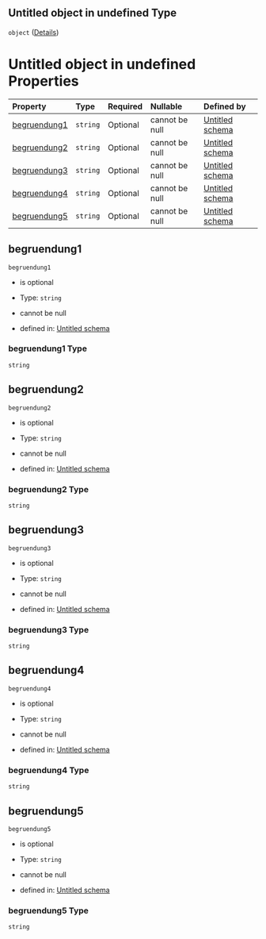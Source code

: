 ## Untitled object in undefined Type

`object` ([Details](begruendung.md))

# Untitled object in undefined Properties

| Property                      | Type     | Required | Nullable       | Defined by                                                                                                                                                                          |
| :---------------------------- | :------- | :------- | :------------- | :---------------------------------------------------------------------------------------------------------------------------------------------------------------------------------- |
| [begruendung1](#begruendung1) | `string` | Optional | cannot be null | [Untitled schema](begruendung-properties-begruendung1.md "https://raw.githubusercontent.com/conuti-gmbh/bo4e/main/schemas/v1/com/Begruendung.schema.json#/properties/begruendung1") |
| [begruendung2](#begruendung2) | `string` | Optional | cannot be null | [Untitled schema](begruendung-properties-begruendung2.md "https://raw.githubusercontent.com/conuti-gmbh/bo4e/main/schemas/v1/com/Begruendung.schema.json#/properties/begruendung2") |
| [begruendung3](#begruendung3) | `string` | Optional | cannot be null | [Untitled schema](begruendung-properties-begruendung3.md "https://raw.githubusercontent.com/conuti-gmbh/bo4e/main/schemas/v1/com/Begruendung.schema.json#/properties/begruendung3") |
| [begruendung4](#begruendung4) | `string` | Optional | cannot be null | [Untitled schema](begruendung-properties-begruendung4.md "https://raw.githubusercontent.com/conuti-gmbh/bo4e/main/schemas/v1/com/Begruendung.schema.json#/properties/begruendung4") |
| [begruendung5](#begruendung5) | `string` | Optional | cannot be null | [Untitled schema](begruendung-properties-begruendung5.md "https://raw.githubusercontent.com/conuti-gmbh/bo4e/main/schemas/v1/com/Begruendung.schema.json#/properties/begruendung5") |

## begruendung1



`begruendung1`

*   is optional

*   Type: `string`

*   cannot be null

*   defined in: [Untitled schema](begruendung-properties-begruendung1.md "https://raw.githubusercontent.com/conuti-gmbh/bo4e/main/schemas/v1/com/Begruendung.schema.json#/properties/begruendung1")

### begruendung1 Type

`string`

## begruendung2



`begruendung2`

*   is optional

*   Type: `string`

*   cannot be null

*   defined in: [Untitled schema](begruendung-properties-begruendung2.md "https://raw.githubusercontent.com/conuti-gmbh/bo4e/main/schemas/v1/com/Begruendung.schema.json#/properties/begruendung2")

### begruendung2 Type

`string`

## begruendung3



`begruendung3`

*   is optional

*   Type: `string`

*   cannot be null

*   defined in: [Untitled schema](begruendung-properties-begruendung3.md "https://raw.githubusercontent.com/conuti-gmbh/bo4e/main/schemas/v1/com/Begruendung.schema.json#/properties/begruendung3")

### begruendung3 Type

`string`

## begruendung4



`begruendung4`

*   is optional

*   Type: `string`

*   cannot be null

*   defined in: [Untitled schema](begruendung-properties-begruendung4.md "https://raw.githubusercontent.com/conuti-gmbh/bo4e/main/schemas/v1/com/Begruendung.schema.json#/properties/begruendung4")

### begruendung4 Type

`string`

## begruendung5



`begruendung5`

*   is optional

*   Type: `string`

*   cannot be null

*   defined in: [Untitled schema](begruendung-properties-begruendung5.md "https://raw.githubusercontent.com/conuti-gmbh/bo4e/main/schemas/v1/com/Begruendung.schema.json#/properties/begruendung5")

### begruendung5 Type

`string`
